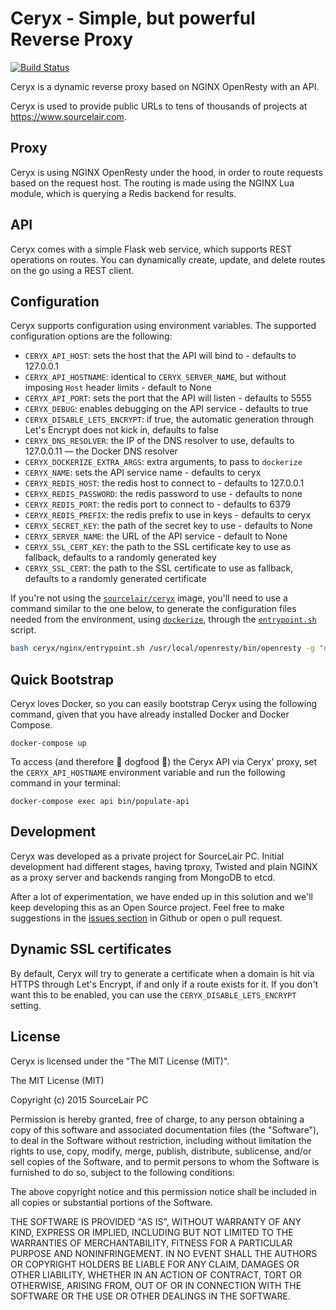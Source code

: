 # Ceryx - Simple, but powerful Reverse Proxy

[![Build Status](https://travis-ci.org/sourcelair/ceryx.svg)](https://travis-ci.org/sourcelair/ceryx)

Ceryx is a dynamic reverse proxy based on NGINX OpenResty with an API.

Ceryx is used to provide public URLs to tens of thousands of projects at https://www.sourcelair.com.

## Proxy
Ceryx is using NGINX OpenResty under the hood, in order to route requests
based on the request host. The routing is made using the NGINX Lua module,
which is querying a Redis backend for results.

## API
Ceryx comes with a simple Flask web service, which supports REST operations on
routes. You can dynamically create, update, and delete routes on the go using
a REST client.

## Configuration
Ceryx supports configuration using environment variables. The supported
configuration options are the following:

  * ``CERYX_API_HOST``: sets the host that the API will bind to - defaults to 127.0.0.1
  * ``CERYX_API_HOSTNAME``: identical to `CERYX_SERVER_NAME`, but without imposing `Host` header limits - default to None
  * ``CERYX_API_PORT``: sets the port that the API will listen - defaults to 5555
  * ``CERYX_DEBUG``: enables debugging on the API service - defaults to true
  * ``CERYX_DISABLE_LETS_ENCRYPT``: if true, the automatic generation through Let's Encrypt does not kick in, defaults to false
  * ``CERYX_DNS_RESOLVER``: the IP of the DNS resolver to use, defaults to 127.0.0.11 — the Docker DNS resolver
  * ``CERYX_DOCKERIZE_EXTRA_ARGS``: extra arguments, to pass to `dockerize`
  * ``CERYX_NAME``: sets the API service name - defaults to ceryx
  * ``CERYX_REDIS_HOST``: the redis host to connect to - defaults to 127.0.0.1
  * ``CERYX_REDIS_PASSWORD``: the redis password to use - defaults to none
  * ``CERYX_REDIS_PORT``: the redis port to connect to - defaults to 6379
  * ``CERYX_REDIS_PREFIX``: the redis prefix to use in keys - defaults to ceryx
  * ``CERYX_SECRET_KEY``: the path of the secret key to use - defaults to None
  * ``CERYX_SERVER_NAME``: the URL of the API service - default to None
  * ``CERYX_SSL_CERT_KEY``: the path to the SSL certificate key to use as fallback, defaults to a randomly generated key
  * ``CERYX_SSL_CERT``: the path to the SSL certificate to use as fallback, defaults to a randomly generated certificate

If you're not using the [`sourcelair/ceryx`](https://hub.docker.com/r/sourcelair/ceryx/) image, you'll need to use a command similar to the one below, to generate the configuration files needed from the environment, using [`dockerize`](https://github.com/jwilder/dockerize), through the [`entrypoint.sh`](ceryx/bin/entrypoint.sh) script.

```bash
bash ceryx/nginx/entrypoint.sh /usr/local/openresty/bin/openresty -g "daemon off;"
```

## Quick Bootstrap
Ceryx loves Docker, so you can easily bootstrap Ceryx using the following
command, given that you have already installed Docker and Docker Compose.

```
docker-compose up
```

To access (and therefore 🐶 dogfood 🐶) the Ceryx API via Ceryx' proxy, set the
`CERYX_API_HOSTNAME` environment variable and run the following command in your terminal:

```
docker-compose exec api bin/populate-api
```

## Development

Ceryx was developed as a private project for SourceLair PC. Initial development
had different stages, having tproxy, Twisted and plain NGINX as a proxy server
and backends ranging from MongoDB to etcd.

After a lot of experimentation, we have ended up in this solution and we'll
keep developing this as an Open Source project. Feel free to make suggestions
in the [issues section](https://github.com/sourcelair/ceryx/issues) in Github
or open o pull request.

## Dynamic SSL certificates

By default, Ceryx will try to generate a certificate when a domain is hit via HTTPS through Let's Encrypt, if and only if a route exists for it. If you don't want this to be enabled, you can use the `CERYX_DISABLE_LETS_ENCRYPT` setting.

## License

Ceryx is licensed under the "The MIT License (MIT)".

The MIT License (MIT)

Copyright (c) 2015 SourceLair PC

Permission is hereby granted, free of charge, to any person obtaining a copy
of this software and associated documentation files (the "Software"), to deal
in the Software without restriction, including without limitation the rights
to use, copy, modify, merge, publish, distribute, sublicense, and/or sell
copies of the Software, and to permit persons to whom the Software is
furnished to do so, subject to the following conditions:

The above copyright notice and this permission notice shall be included in
all copies or substantial portions of the Software.

THE SOFTWARE IS PROVIDED "AS IS", WITHOUT WARRANTY OF ANY KIND, EXPRESS OR
IMPLIED, INCLUDING BUT NOT LIMITED TO THE WARRANTIES OF MERCHANTABILITY,
FITNESS FOR A PARTICULAR PURPOSE AND NONINFRINGEMENT. IN NO EVENT SHALL THE
AUTHORS OR COPYRIGHT HOLDERS BE LIABLE FOR ANY CLAIM, DAMAGES OR OTHER
LIABILITY, WHETHER IN AN ACTION OF CONTRACT, TORT OR OTHERWISE, ARISING FROM,
OUT OF OR IN CONNECTION WITH THE SOFTWARE OR THE USE OR OTHER DEALINGS IN
THE SOFTWARE.
